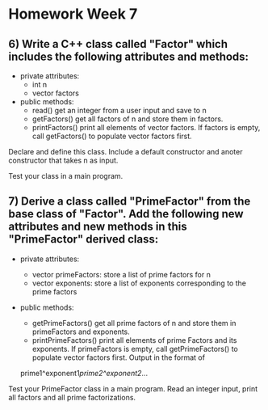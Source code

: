 # Homework Week 7

## 6) Write a C++ class called "Factor" which includes the following attributes and methods:

- private attributes: 
    - int n
    - vector<int> factors
- public methods: 
    - read() get an integer from a user input and save to n
    - getFactors() get all factors of n and store them in factors.
    - printFactors() print all elements of vector factors.  If factors is empty, call getFactors() to populate vector factors first.

Declare and define this class. Include a default constructor and anoter constructor that takes n as input.

Test your class in a main program.

## 7) Derive a class called "PrimeFactor" from the base class of "Factor".  Add the following new attributes and new methods in this "PrimeFactor" derived class:

- private attributes: 
    - vector<int> primeFactors: store a list of prime factors for n
    - vector<int> exponents: store a list of exponents corresponding to the prime factors  
- public methods: 
    - getPrimeFactors() get all prime factors of n and store them in primeFactors and exponents.
    - printPrimeFactors() print all elements of prime Factors and its exponents.  If primeFactors is empty, call getPrimeFactors() to populate vector factors first.  Output in the format of 
    
    prime1^exponent1*prime2^exponent2*...


Test your PrimeFactor class in a main program.  Read an integer input, print all factors and all prime factorizations.